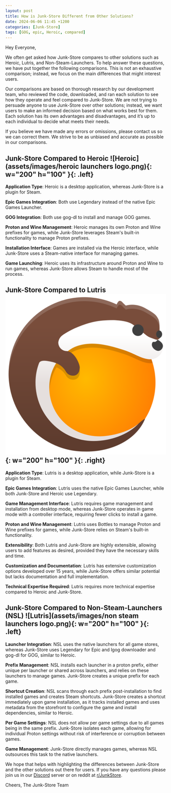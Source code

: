```yaml
---
layout: post
title: How is Junk-Store Different from Other Solutions?
date: 2024-06-06 11:45 +1200
categories: [Junk-Store]
tags: [GOG, epic, Heroic, compared]
---
```


Hey Everyone,

We often get asked how Junk-Store compares to other solutions such as Heroic, Lutris, and Non-Steam-Launchers. To help answer these questions, we have put together the following comparisons. This is not an exhaustive comparison; instead, we focus on the main differences that might interest users.


Our comparisons are based on thorough research by our development team, who reviewed the code, downloaded, and ran each solution to see how they operate and feel compared to Junk-Store. We are not trying to persuade anyone to use Junk-Store over other solutions; instead, we want users to make an informed decision based on what works best for them. Each solution has its own advantages and disadvantages, and it’s up to each individual to decide what meets their needs.


If you believe we have made any errors or omissions, please contact us so we can correct them. We strive to be as unbiased and accurate as possible in our comparisons.


## Junk-Store Compared to Heroic ![Heroic](assets/images/heroic launchers logo.png){: w="200" h="100" }{: .left}
**Application Type**: Heroic is a desktop application, whereas Junk-Store is a plugin for Steam.

**Epic Games Integration**: Both use Legendary instead of the native Epic Games Launcher.

**GOG Integration**: Both use gog-dl to install and manage GOG games.

**Proton and Wine Management**: Heroic manages its own Proton and Wine prefixes for games, while Junk-Store leverages Steam's built-in functionality to manage Proton prefixes.

**Installation Interface**: Games are installed via the Heroic interface, while Junk-Store uses a Steam-native interface for managing games.

**Game Launching**: Heroic uses its infrastructure around Proton and Wine to run games, whereas Junk-Store allows Steam to handle most of the process.

## Junk-Store Compared to Lutris ![Lutris](assets/images/Lutris_Game_Platform_(Logo).svg){: w="200" h="100" }{: .right}
**Application Type**: Lutris is a desktop application, while Junk-Store is a plugin for Steam.

**Epic Games Integration**: Lutris uses the native Epic Games Launcher, while both Junk-Store and Heroic use Legendary.

**Game Management Interface**: Lutris requires game management and installation from desktop mode, whereas Junk-Store operates in game mode with a controller interface, requiring fewer clicks to install a game.

**Proton and Wine Management**: Lutris uses Bottles to manage Proton and Wine prefixes for games, while Junk-Store relies on Steam's built-in functionality.

**Extensibility**: Both Lutris and Junk-Store are highly extensible, allowing users to add features as desired, provided they have the necessary skills and time.

**Customization and Documentation**: Lutris has extensive customization options developed over 15 years, while Junk-Store offers similar potential but lacks documentation and full implementation.

**Technical Expertise Required**: Lutris requires more technical expertise compared to Heroic and Junk-Store.

## Junk-Store Compared to Non-Steam-Launchers (NSL) ![Lutris](assets/images/non steam launchers logo.png){: w="200" h="100" }{: .left}
**Launcher Integration**: NSL uses the native launchers for all game stores, whereas Junk-Store uses Legendary for Epic and lgog downloader and gog-dl for GOG, similar to Heroic.

**Prefix Management**: NSL installs each launcher in a proton prefix, either unique per launcher or shared across launchers, and relies on these launchers to manage games. Junk-Store creates a unique prefix for each game.

**Shortcut Creation**: NSL scans through each prefix post-installation to find installed games and creates Steam shortcuts. Junk-Store creates a shortcut immediately upon game installation, as it tracks installed games and uses metadata from the storefront to configure the game and install dependencies, similar to Heroic.

**Per Game Settings**: NSL does not allow per game settings due to all games being in the same prefix. Junk-Store isolates each game, allowing for individual Proton settings without risk of interference or corruption between games.

**Game Management**: Junk-Store directly manages games, whereas NSL outsources this task to the native launchers.


We hope that helps with highlighting the differences between Junk-Store and the other solutions out there for users. If you have any questions please join us in our [Discord](https://discord.gg/6mRUhR6Teh) server or on reddit at [r/JunkStore](https://www.reddit.com/r/JunkStore/).

Cheers,
The Junk-Store Team
